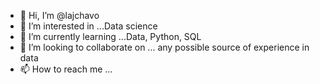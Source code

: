 - 👋 Hi, I’m @lajchavo
- 👀 I’m interested in ...Data science
- 🌱 I’m currently learning ...Data, Python, SQL
- 💞️ I’m looking to collaborate on ... any possible source of experience in data
- 📫 How to reach me ...

<!---
lajchavo/lajchavo is a ✨ special ✨ repository because its `README.md` (this file) appears on your GitHub profile.
You can click the Preview link to take a look at your changes.
--->
